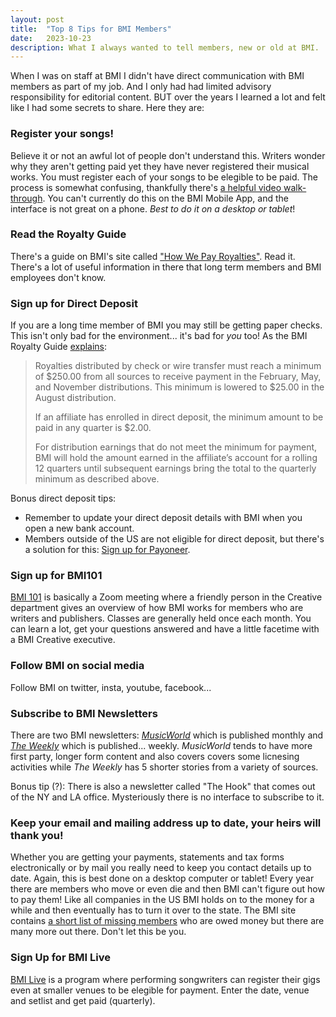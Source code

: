 ```yaml
---
layout: post
title:  "Top 8 Tips for BMI Members"
date:   2023-10-23
description: What I always wanted to tell members, new or old at BMI.
---
```


<p class="intro"><span class="dropcap">W</span>hen I was on staff at BMI I didn't have direct communication with BMI members as part of my job.  And I only had had limited advisory responsibility for editorial content.  BUT over the years I learned a lot and felt like I had some secrets to share.  Here they are:</p>

### Register your songs!
Believe it or not an awful lot of people don't understand this.  Writers wonder why they aren't getting paid yet they have never registered their musical works.  You must register each of your songs to be elegible to be paid.  The process is somewhat confusing, thankfully there's [a helpful video walk-through](https://www.youtube.com/watch?v=bfzWF7FF0zo).  You can't currently do this on the BMI Mobile App, and the interface is not great on a phone.  _Best to do it on a desktop or tablet_!

### Read the Royalty Guide
There's a guide on BMI's site called ["How We Pay Royalties"](https://www.bmi.com/creators/royalty/how_we_pay_royalties).  Read it.  There's a lot of useful information in there that long term members and BMI employees don't know.

### Sign up for Direct Deposit
If you are a long time member of BMI you may still be getting paper checks.  This isn't only bad for the environment... it's bad for _you_ too!  As the BMI Royalty Guide [explains](https://www.bmi.com/creators/royalty_print#frequency):

> Royalties distributed by check or wire transfer must reach a minimum of $250.00 from all sources to receive payment in the February, May, and November distributions. This minimum is lowered to $25.00 in the August distribution.
> 
> If an affiliate has enrolled in direct deposit, the minimum amount to be paid in any quarter is $2.00.
> 
> For distribution earnings that do not meet the minimum for payment, BMI will hold the amount earned in the affiliate’s account for a rolling 12 quarters until subsequent earnings bring the total to the quarterly minimum as described above.

Bonus direct deposit tips: 
+ Remember to update your direct deposit details with BMI when you open a new bank account.  
+ Members outside of the US are not eligible for direct deposit, but there's a solution for this: [Sign up for Payoneer](https://register.payoneer.com/bmi/).

### Sign up for BMI101
[BMI 101](https://www.bmi.com/creators/detail/bmi_workshops#bmi101) is basically a Zoom meeting where a friendly person in the Creative department gives an overview of how BMI works for members who are writers and publishers.  Classes are generally held once each month.  You can learn a lot, get your questions answered and have a  little facetime with a BMI Creative executive.

### Follow BMI on social media
Follow BMI on twitter, insta, youtube, facebook...


### Subscribe to BMI Newsletters
There are two BMI newsletters:  [_MusicWorld_](https://www.bmi.com/musicworld) which is published monthly and [_The Weekly_](https://www.bmi.com/special/weekly) which is published... weekly.  _MusicWorld_ tends to have more first party, longer form content and also covers covers some licnesing activities while _The Weekly_ has 5 shorter stories from a variety of sources.

Bonus tip (?): There is also a newsletter called "The Hook" that comes out of the NY and LA office.  Mysteriously there is no interface to subscribe to it.

### Keep your email and mailing address up to date, your heirs will thank you!
Whether you are getting your payments, statements and tax forms electronically or by mail you really need to keep you contact details up to date.  Again, this is best done on a desktop computer or tablet! Every year there are members who move or even die and then BMI can't figure out how to pay them!  Like all companies in the US BMI holds on to the money for a while and then eventually has to turn it over to the state.  The BMI site contains [a short list of missing members](https://www.bmi.com/estates) who are owed money but there are many more out there.  Don't let this be you.

### Sign Up for BMI Live
[BMI Live](https://www.bmi.com/special/bmi_live) is a program where performing songwriters can register their gigs even at smaller venues to be elegible for payment.  Enter the date, venue and setlist and get paid (quarterly).